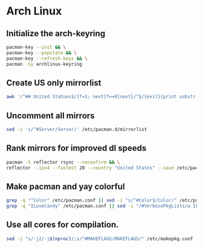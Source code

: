# Arch Linux

## Initialize the arch-keyring

```bash
pacman-key --init && \
pacman-key --populate && \
pacman-key --refresh-keys && \
pacman -Sy archlinux-keyring
```

## Create US only mirrorlist

```bash
awk '/^## United Statues$/{f=1; next}f==0{next}/^$/{exit}{print substr($0, 1);}' /etc/pacman.d/mirrorlist
```

## Uncomment all mirrors

```bash
sed -i 's/^#Server/Server/' /etc/pacman.d/mirrorlist
```

## Rank mirrors for improved dl speeds

```bash
pacman -S reflector rsync --noconfirm && \
reflector --ipv4 --fastest 20 --country "United States" --save /etc/pacman.d/mirrorlist
```

## Make pacman and yay colorful

```bash
grep -q "^Color" /etc/pacman.conf || sed -i "s/^#Color$/Color/" /etc/pacman.conf
grep -q "ILoveCandy" /etc/pacman.conf || sed -i "/#VerbosePkgLists/a ILoveCandy" /etc/pacman.conf
```

## Use all cores for compilation.

```bash
sed -i "s/-j2/-j$(nproc)/;s/^#MAKEFLAGS/MAKEFLAGS/" /etc/makepkg.conf
```
